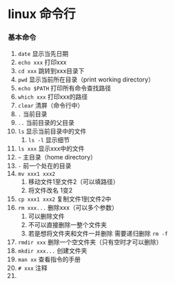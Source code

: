 # linux 命令行

### 基本命令

1. `date` 显示当先日期
2. `echo xxx` 打印xxx
3. `cd xxx` 跳转到xxx目录下
4. `pwd` 显示当前所在目录（print working directory）
5. `echo $PATH` 打印所有命令查找路径
6. `which xxx` 打印xxx的路径
7. `clear` 清屏（命令行中）
8. `.` 当前目录
9. `..` 当前目录的父目录
10. `ls` 显示当前目录中的文件
    1.  `ls -l` 显示细节
11. `ls xxx` 显示xxx中的文件
12. `~` 主目录（home directory）
13. `-` 前一个处在的目录
14. `mv xxx1 xxx2`
    1.  移动文件1至文件2（可以填路径）
    2.  将文件改名 1变2
15. `cp xxx1 xxx2` 复制文件1到文件2中
16. `rm xxx...` 删除xxx（可以多个参数）
    1.  可以删除文件
    2.  不可以直接删除一整个文件夹
    3.  若是想将文件夹和文件一并删除 需要递归删除 `rm -f`
17. `rmdir xxx` 删除一个空文件夹（只有空时才可以删除）
18. `mkdir xxx...` 创建文件夹
19. `man xx` 查看指令的手册
20. `# xxx` 注释
21. 
